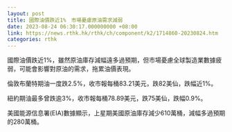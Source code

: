 ```yaml
---
layout: post
title: 國際油價跌近1%　市場憂慮原油需求減弱
date: 2023-08-24 06:30:17.000000000 +08:00
link: https://news.rthk.hk/rthk/ch/component/k2/1714860-20230824.htm
categories: rthk
---
```


國際油價跌近1%，雖然原油庫存減幅遠多過預期，但市場憂慮全球製造業數據疲弱，可能會影響對原油的需求，拖累油價表現。

倫敦布蘭特期油一度跌2.5%，收市報每桶83.21美元，跌82美仙，跌幅近1%。

紐約期油最多曾跌逾3%，收市報每桶78.89美元，跌75美仙，跌幅0.9%。

美國能源信息署(EIA)數據顯示，上星期美國原油庫存減少610萬桶，減幅多過預期的280萬桶。
